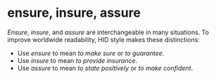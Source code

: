 # ensure, insure, assure

*Ensure*, *insure*, and *assure* are interchangeable in many situations. To improve worldwide readability, HID style makes these distinctions:

- Use *ensure* to mean *to make sure* or *to guarantee*.
- Use *insure* to mean *to provide insurance*.
- Use *assure* to mean *to state positively* or *to make confident*.
